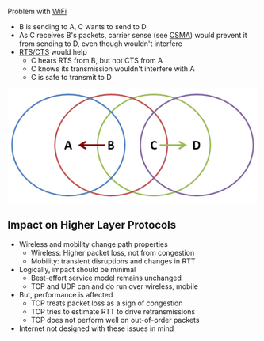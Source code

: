Problem with [WiFi](WiFi/WiFi.md)
- B is sending to A, C wants to send to D
- As C receives B's packets, carrier sense (see [CSMA](OSI%20layers/Link%20Layer/CSMA.md)) would prevent it from sending to D, even though wouldn't interfere
- [RTS/CTS](OSI%20layers/Link%20Layer/Virtual%20Carrier%20Sensing.md) would help
	- C hears RTS from B, but not CTS from A
	- C knows its transmission wouldn't interfere with A
	- C is safe to transmit to D

![](WiFi/exposed-terminal.png)

## Impact on Higher Layer Protocols

- Wireless and mobility change path properties
	- Wireless: Higher packet loss, not from congestion
	- Mobility: transient disruptions and changes in RTT
- Logically, impact should be minimal
	- Best-effort service model remains unchanged
	- TCP and UDP can and do run over wireless, mobile
- But, performance is affected
	- TCP treats packet loss as a sign of congestion
	- TCP tries to estimate RTT to drive retransmissions
	- TCP does not perform well on out-of-order packets
- Internet not designed with these issues in mind
